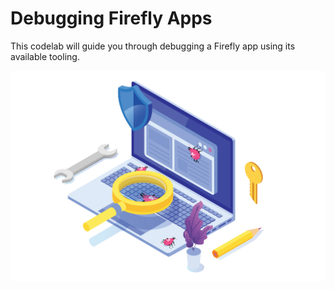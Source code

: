 # Debugging Firefly Apps

This codelab will guide you through debugging a Firefly app using its available tooling.

![front-banner](lessons/assets/front-banner.png)